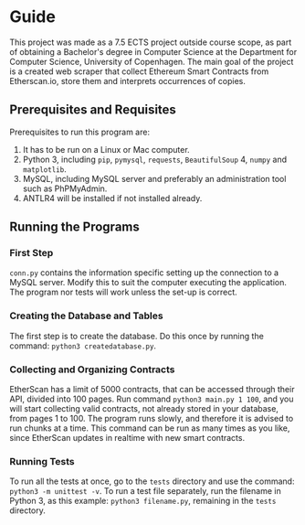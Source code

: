 # Guide

This project was made as a 7.5 ECTS project outside course scope, as part of obtaining a Bachelor's degree in Computer Science at the Department for Computer Science, University of Copenhagen. The main goal of the project is a created web scraper that collect Ethereum Smart Contracts from Etherscan.io, store them and interprets occurrences of copies. 

## Prerequisites and Requisites
Prerequisites to run this program are:

1. It has to be run on a Linux or Mac computer.
2. Python 3, including `pip`, `pymysql`, `requests`, `BeautifulSoup` 4, `numpy` and `matplotlib`. 
3. MySQL, including MySQL server and preferably an administration tool such as PhPMyAdmin. 
4. ANTLR4 will be installed if not installed already. 


## Running the Programs

### First Step
`conn.py` contains the information specific setting up the connection to a MySQL server. Modify this to suit the computer executing the application. The program nor tests will work unless the set-up is correct. 

### Creating the Database and Tables
The first step is to create the database. Do this once by running the command: `python3 createdatabase.py`.

### Collecting and Organizing Contracts
EtherScan has a limit of 5000 contracts, that can be accessed through their API, divided into 100 pages. Run command `python3 main.py 1 100`, and you will start collecting valid contracts, not already stored in your database, from pages 1 to 100. The program runs slowly, and therefore it is advised to run chunks at a time. This command can be run as many times as you like, since EtherScan updates in realtime with new smart contracts.

### Running Tests
To run all the tests at once, go to the `tests` directory and use the command: `python3 -m unittest -v`. To run a test file separately, run the filename in Python 3, as this example: `python3 filename.py`, remaining in the `tests` directory. 
